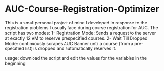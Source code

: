# AUC-Course-Registration-Optimizer

This is a small personal project of mine I developed in response to the registration problems I usually face during course registration for AUC. The script has two modes:
  1- Registration Mode: Sends a request to the server at exactly 12 AM to reserve prespecified courses.
  2- Wait Till Dropped Mode: continuously scrapes AUC Banner until a course (from a pre-specified list) is dropped and automatically reserves it.
  
usage: download the script and edit the values for the variables in the beginning

